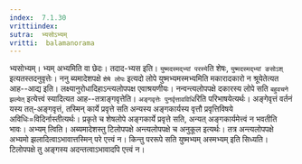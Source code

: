 ```yaml
---
index:  7.1.30
vrittiindex: 
sutra:  भ्यसोऽभ्यम्
vritti:  balamanorama 
---
```


भ्यसोभ्यम्। भ्यम् अभ्यमिति वा छेदः। तदाद-भ्यस इति। `युष्मदस्मद्भ्यां परस्ये`ति शेषः, `युष्मदस्मद्भ्यां ङसोऽश्` इत्यतस्तदनुवृत्तेः। ननु ब्यमादेशपक्षे `शेषे लोपः` इत्यदो लोपे युष्मभ्यमस्मभ्यमिति मकारादकारो न श्रूयेतेत्यत आह--आद्य इति। लक्ष्यानुरोधादिहाऽन्त्यलोपपक्ष एवाश्रयणीयः। नन्वन्त्यलोपपक्षे दकारस्य लोपे सति `बहुवचने झल्येत्` इत्येत्त्वं स्यादित्यत आह--तत्राङ्गवृत्तेति। `अङ्गवृत्तेः पुनर्वृत्तावविधि`रिति परिभाषयेत्यर्थः। अङ्गेवृत्तं वर्तनं यस्य तत्-अङ्गवृत्तं, तस्मिन् कार्ये प्रवृत्ते सति अन्यस्य अङ्गकार्यस्य वृत्तौ प्रवृत्तिविषये अविधिः=विदिर्नास्तीत्यर्थः। प्रकृते च शेषलोपे अङ्गकार्ये प्रवृत्ते सति, अन्यत् अङ्गकार्यमेत्त्वं न भवतीति भावः। अभ्यम् त्विति। अब्यमादेशस्तु टिलोपपक्षे अन्त्यलोपपक्षे च अनुकूल इत्यर्थः। तत्र अन्त्यलोपपक्षे अभ्यमो झलादित्वाऽभावात्तस्मिन् परे एत्त्वं न। किन्तु पररूपे सति युष्मभ्यम् अस्मभ्यम् इति सिध्यति। टिलोपपक्षे तु अङ्गस्य अदन्तत्वाऽभावादपि एत्त्वं न।

